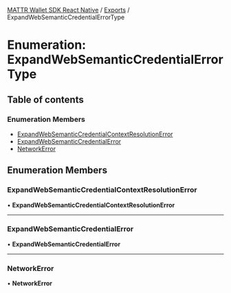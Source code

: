 [MATTR Wallet SDK React Native](../README.md) / [Exports](../modules.md) / ExpandWebSemanticCredentialErrorType

# Enumeration: ExpandWebSemanticCredentialErrorType

## Table of contents

### Enumeration Members

- [ExpandWebSemanticCredentialContextResolutionError](ExpandWebSemanticCredentialErrorType.md#expandwebsemanticcredentialcontextresolutionerror)
- [ExpandWebSemanticCredentialError](ExpandWebSemanticCredentialErrorType.md#expandwebsemanticcredentialerror)
- [NetworkError](ExpandWebSemanticCredentialErrorType.md#networkerror)

## Enumeration Members

### ExpandWebSemanticCredentialContextResolutionError

• **ExpandWebSemanticCredentialContextResolutionError**

___

### ExpandWebSemanticCredentialError

• **ExpandWebSemanticCredentialError**

___

### NetworkError

• **NetworkError**

